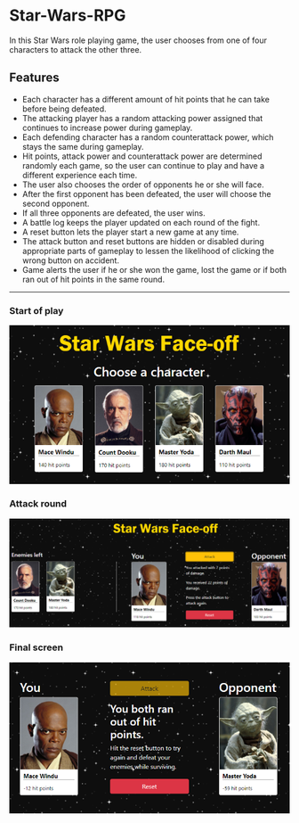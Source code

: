 # Star-Wars-RPG
In this Star Wars role playing game, the user chooses from one of four characters to attack the other three.

## Features
  * Each character has a different amount of hit points that he can take before being defeated. 
  * The attacking player has a random attacking power assigned that continues to increase power during gameplay.
  * Each defending character has a random counterattack power, which stays the same during gameplay.
  * Hit points, attack power and counterattack power are determined randomly each game, so the user can continue to play and have a different experience each time.
  * The user also chooses the order of opponents he or she will face.
  * After the first opponent has been defeated, the user will choose the second opponent.
  * If all three opponents are defeated, the user wins.
  * A battle log keeps the player updated on each round of the fight.
  * A reset button lets the player start a new game at any time.
  * The attack button and reset buttons are hidden or disabled during appropriate parts of gameplay to lessen the likelihood of clicking the wrong button on accident.
  * Game alerts the user if he or she won the game, lost the game or if both ran out of hit points in the same round. 
***
### Start of play
![Character choice photo](https://github.com/edcourtney74/Star-Wars-RPG/blob/master/assets/images/player-choice-screen.PNG "Game play")
### Attack round
![Game play photo](https://github.com/edcourtney74/Star-Wars-RPG/blob/master/assets/images/gameplay.PNG "Game play")
### Final screen
![Final screen photo](https://github.com/edcourtney74/Star-Wars-RPG/blob/master/assets/images/results.PNG "Game play")
